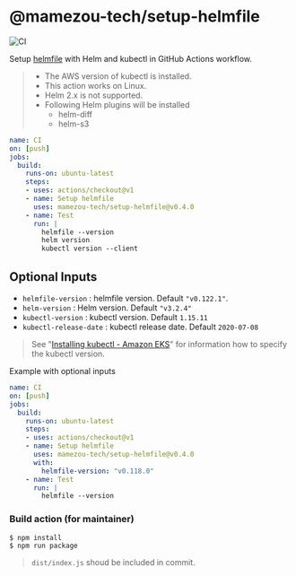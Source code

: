 @mamezou-tech/setup-helmfile
============================

![CI](https://github.com/mamezou-tech/setup-helmfile/workflows/CI/badge.svg)

Setup [helmfile](https://github.com/roboll/helmfile) with Helm and kubectl in GitHub Actions workflow.

> - The AWS version of kubectl is installed.
> - This action works on Linux.
> - Helm 2.x is not supported.
> - Following Helm plugins will be installed
>   - helm-diff
>   - helm-s3

```yaml
name: CI
on: [push]
jobs:
  build:
    runs-on: ubuntu-latest
    steps:
    - uses: actions/checkout@v1
    - name: Setup helmfile
      uses: mamezou-tech/setup-helmfile@v0.4.0
    - name: Test
      run: |
        helmfile --version
        helm version
        kubectl version --client
```

## Optional Inputs
- `helmfile-version` : helmfile version. Default `"v0.122.1"`.
- `helm-version` : Helm version. Default `"v3.2.4"`
- `kubectl-version` : kubectl version. Default `1.15.11`
- `kubectl-release-date` : kubectl release date. Default `2020-07-08`

> See "[Installing kubectl - Amazon EKS](https://docs.aws.amazon.com/eks/latest/userguide/install-kubectl.html)" for information how to specify the kubectl version.

Example with optional inputs

```yaml
name: CI
on: [push]
jobs:
  build:
    runs-on: ubuntu-latest
    steps:
    - uses: actions/checkout@v1
    - name: Setup helmfile
      uses: mamezou-tech/setup-helmfile@v0.4.0
      with:
        helmfile-version: "v0.118.0"
    - name: Test
      run: |
        helmfile --version
```

### Build action (for maintainer)
```
$ npm install
$ npm run package
```
> `dist/index.js` shoud be included in commit.
